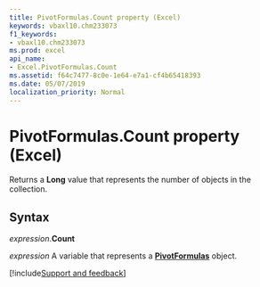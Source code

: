 ```yaml
---
title: PivotFormulas.Count property (Excel)
keywords: vbaxl10.chm233073
f1_keywords:
- vbaxl10.chm233073
ms.prod: excel
api_name:
- Excel.PivotFormulas.Count
ms.assetid: f64c7477-8c0e-1e64-e7a1-cf4b65418393
ms.date: 05/07/2019
localization_priority: Normal
---
```



# PivotFormulas.Count property (Excel)

Returns a **Long** value that represents the number of objects in the collection.


## Syntax

_expression_.**Count**

_expression_ A variable that represents a **[PivotFormulas](Excel.PivotFormulas.md)** object.




[!include[Support and feedback](~/includes/feedback-boilerplate.md)]